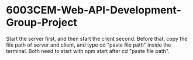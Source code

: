 # 6003CEM-Web-API-Development-Group-Project
Start the server first, and then start the client second. Before that, copy the file path of server and client, and type cd "paste file path" inside the terminal.  Both need to start with npm start after cd "paste file path". 
